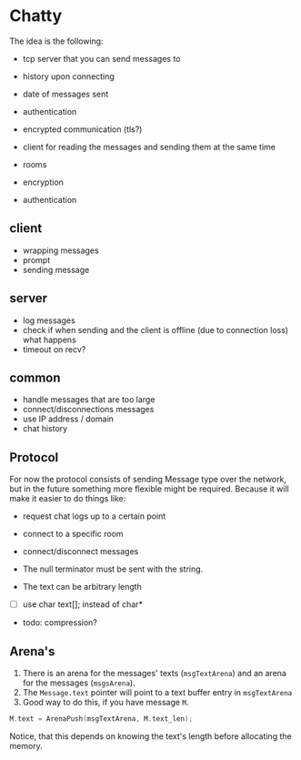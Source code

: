 # Chatty
The idea is the following:
- tcp server that you can send messages to
- history upon connecting
- date of messages sent
- authentication
- encrypted communication (tls?)
- client for reading the messages and sending them at the same time

- rooms
- encryption
- authentication

## client
- wrapping messages
- prompt
- sending message

## server
- log messages
- check if when sending and the client is offline (due to connection loss) what happens
- timeout on recv?

## common
- handle messages that are too large
- connect/disconnections messages
- use IP address / domain
- chat history

## Protocol
For now the protocol consists of sending Message type over the network, but in the future something
more flexible might be required.  Because it will make it easier to do things like:
- request chat logs up to a certain point
- connect to a specific room
- connect/disconnect messages

- The null terminator must be sent with the string.
- The text can be arbitrary length
- [ ] use char text[]; instead of char*

- todo: compression?

## Arena's
1. There is an arena for the messages' texts (`msgTextArena`) and an arena for the messages
   (`msgsArena`).
2. The `Message.text` pointer will point to a text buffer entry in `msgTextArena`
3. Good way to do this, if you have message `M`.
```c
M.text = ArenaPush(msgTextArena, M.text_len);
```
Notice, that this depends on knowing the text's length before allocating the memory.

